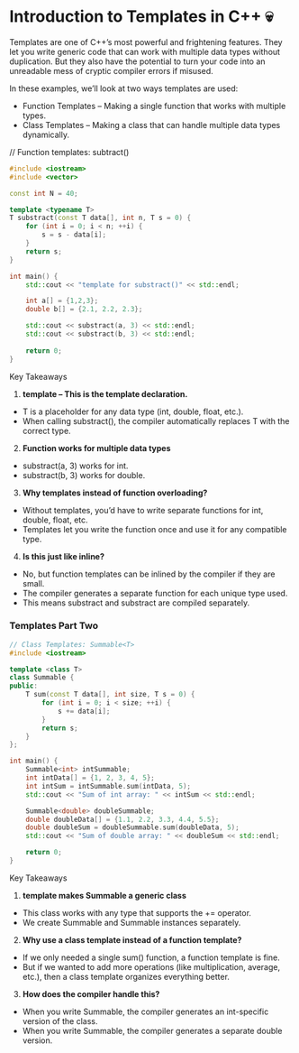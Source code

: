 # Introduction to Templates in C++ 💀

Templates are one of C++’s most powerful and frightening features. They let you write generic code that can work with multiple data types without duplication. But they also have the potential to turn your code into an unreadable mess of cryptic compiler errors if misused.

In these examples, we’ll look at two ways templates are used:
- Function Templates – Making a single function that works with multiple types.
- Class Templates – Making a class that can handle multiple data types dynamically.


// Function templates: subtract()
```cpp
#include <iostream>
#include <vector>

const int N = 40;

template <typename T>
T substract(const T data[], int n, T s = 0) {
    for (int i = 0; i < n; ++i) {
        s = s - data[i];
    }
    return s;
}

int main() {
    std::cout << "template for substract()" << std::endl;

    int a[] = {1,2,3};
    double b[] = {2.1, 2.2, 2.3};

    std::cout << substract(a, 3) << std::endl;
    std::cout << substract(b, 3) << std::endl;
    
    return 0;
}
```

Key Takeaways

1. **template <typename T> – This is the template declaration.**
- T is a placeholder for any data type (int, double, float, etc.).
- When calling substract(), the compiler automatically replaces T with the correct type.

2. **Function works for multiple data types**
- substract(a, 3) works for int.
- substract(b, 3) works for double.

3. **Why templates instead of function overloading?**
- Without templates, you’d have to write separate functions for int, double, float, etc.
- Templates let you write the function once and use it for any compatible type.

4. **Is this just like inline?**
- No, but function templates can be inlined by the compiler if they are small.
- The compiler generates a separate function for each unique type used.
- This means substract<int> and substract<double> are compiled separately.

### Templates Part Two

```cpp
// Class Templates: Summable<T>
#include <iostream>

template <class T>
class Summable {
public:
    T sum(const T data[], int size, T s = 0) {
        for (int i = 0; i < size; ++i) {
            s += data[i];
        }
        return s;
    }
};

int main() {
    Summable<int> intSummable;
    int intData[] = {1, 2, 3, 4, 5};
    int intSum = intSummable.sum(intData, 5);
    std::cout << "Sum of int array: " << intSum << std::endl;

    Summable<double> doubleSummable;
    double doubleData[] = {1.1, 2.2, 3.3, 4.4, 5.5};
    double doubleSum = doubleSummable.sum(doubleData, 5);
    std::cout << "Sum of double array: " << doubleSum << std::endl;

    return 0;
}
```

Key Takeaways

1. **template <class T> makes Summable<T> a generic class**
- This class works with any type that supports the += operator.
- We create Summable<int> and Summable<double> instances separately.

2. **Why use a class template instead of a function template?**
- If we only needed a single sum() function, a function template is fine.
- But if we wanted to add more operations (like multiplication, average, etc.), then a class template organizes everything better.

3. **How does the compiler handle this?**
- When you write Summable<int>, the compiler generates an int-specific version of the class.
- When you write Summable<double>, the compiler generates a separate double version.
